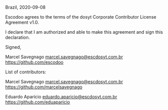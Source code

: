 Brazil, 2020-09-08

Escodoo agrees to the terms of the dosyt Corporate Contributor License Agreement v1.0.

I declare that I am authorized and able to make this agreement and sign this declaration.

Signed,

Marcel Savegnago marcel.savegnago@escdosyt.com.br https://github.com/escodoo


List of contributors:

Marcel Savegnago marcel.savegnago@escdosyt.com.br https://github.com/marcelsavegnago 

Eduardo Aparício eduardo.aparicio@escdosyt.com.br https://github.com/eduaparicio
